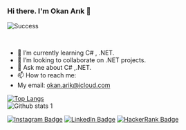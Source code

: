 ### Hi there. I'm Okan Arık 👋<br>

![Success](https://user-images.githubusercontent.com/89224500/154701090-ed69e95e-0a2d-4853-b163-218bb12f8cad.png)

<br>


- 🌱 I’m currently learning C# , .NET.
- 👯 I’m looking to collaborate on .NET projects.
- 💬 Ask me about C# ,.NET.
- 📫 How to reach me: 
- My email: okan.arik@icloud.com

[![Top Langs](https://github-readme-stats.vercel.app/api/top-langs/?username=OkanArik&layout=compact)](https://github.com/OkanArik)<br>
![Github stats 1](https://github-readme-stats.vercel.app/api?username=OkanArik&show_icons=true&theme=radical)<br>

[![Instagram Badge](https://img.shields.io/badge/-Instagram-C13584?style=flat-quare&labelColor=C13584&logo=instagram&logoColor=white&link=link)](https://www.instagram.com/oknarikk/) [![LinkedIn Badge](https://img.shields.io/badge/-Linkedin-0077b5?style=flat-quare&labelColor=0077b5&logo=linkedin&logoColor=white&link=link)](https://www.linkedin.com/in/oknarik/) [![HackerRank Badge](https://img.shields.io/badge/-HackerRank-006400?style=flat-quare&labelColor=006400&logo=hackerrank&logoColor=white&link=link)](https://www.hackerrank.com/okan_arik)


